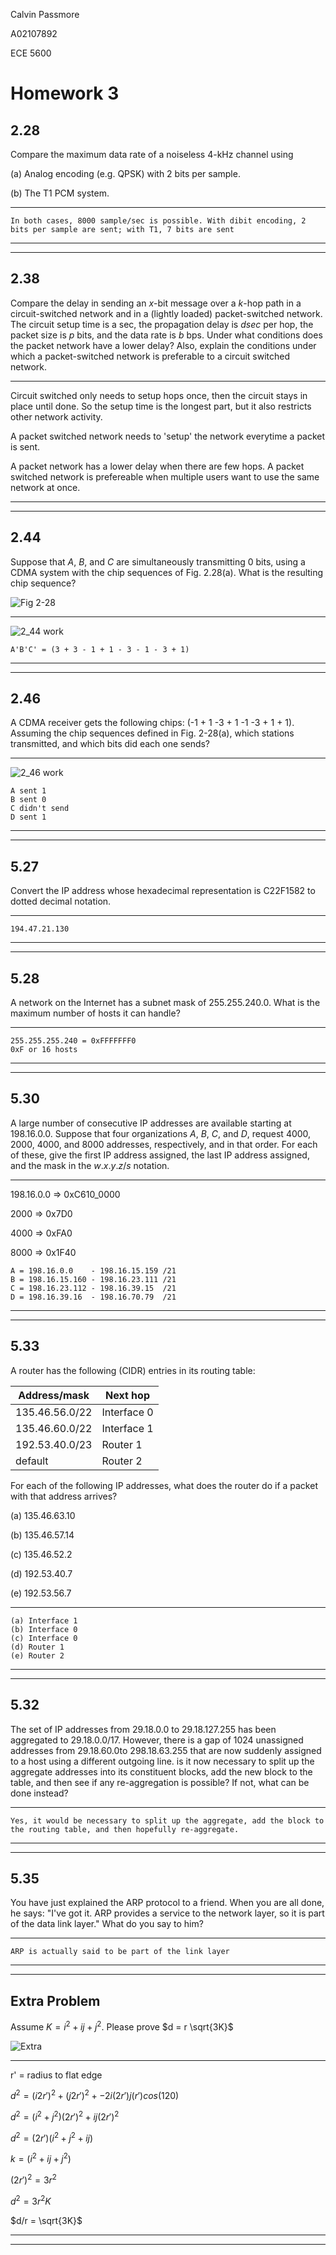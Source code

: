 Calvin Passmore

A02107892

ECE 5600

# Homework 3

## 2.28
Compare the maximum data rate of a noiseless 4-kHz channel using 

(a) Analog encoding (e.g. QPSK) with 2 bits per sample.

(b) The T1 PCM system.

---

    In both cases, 8000 sample/sec is possible. With dibit encoding, 2 bits per sample are sent; with T1, 7 bits are sent

---
---

## 2.38

Compare the delay in sending an $x$-bit message over a $k$-hop path in a circuit-switched network and in a (lightly loaded) packet-switched network. The circuit setup time is a sec, the propagation delay is $d sec$ per hop, the packet size is $p$ bits, and the data rate is $b$ bps. Under what conditions does the packet network have a lower delay? Also, explain the conditions under which a packet-switched network is preferable to a circuit switched network.

---

Circuit switched only needs to setup hops once, then the circuit stays in place until done. So the setup time is the longest part, but it also restricts other network activity.

A packet switched network needs to 'setup' the network everytime a packet is sent.

A packet network has a lower delay when there are few hops. A packet switched network is prefereable when multiple users want to use the same network at once.

---
---

## 2.44

Suppose that $A$, $B$, and $C$ are simultaneously transmitting 0 bits, using a CDMA system with the chip sequences of Fig. 2.28(a). What is the resulting chip sequence?

![Fig 2-28](./fig229a.jpg)

---

![2_44 work](./Work244.png)

    A'B'C' = (3 + 3 - 1 + 1 - 3 - 1 - 3 + 1)

---
---


## 2.46

A CDMA receiver gets the following chips: (-1 + 1 -3 + 1 -1 -3 + 1 + 1). Assuming the chip sequences defined in Fig. 2-28(a), which stations transmitted, and which bits did each one sends?

---

![2_46 work](./Work246.png)

    A sent 1
    B sent 0
    C didn't send
    D sent 1

---
---


## 5.27

Convert the IP address whose hexadecimal representation is C22F1582 to dotted decimal notation.

---

    194.47.21.130

---
---

## 5.28

A network on the Internet has a subnet mask of 255.255.240.0. What is the maximum number of hosts it can handle?

---

    255.255.255.240 = 0xFFFFFFF0
    0xF or 16 hosts

---
---

## 5.30

A large number of consecutive IP addresses are available starting at 198.16.0.0. Suppose that four organizations $A$, $B$, $C$, and $D$, request 4000, 2000, 4000, and 8000 addresses, respectively, and in that order. For each of these, give the first IP address assigned, the last IP address assigned, and the mask in the $w.x.y.z/s$ notation.

---

198.16.0.0 => 0xC610_0000

2000 => 0x7D0

4000 => 0xFA0

8000 => 0x1F40

    A = 198.16.0.0    - 198.16.15.159 /21
    B = 198.16.15.160 - 198.16.23.111 /21
    C = 198.16.23.112 - 198.16.39.15  /21
    D = 198.16.39.16  - 198.16.70.79  /21

---
---

## 5.33

A router has the following (CIDR) entries in its routing table:

| Address/mask | Next hop |
|--------------|----------|
| 135.46.56.0/22 | Interface 0
| 135.46.60.0/22 | Interface 1
| 192.53.40.0/23 | Router 1
| default | Router 2

For each of the following IP addresses, what does the router do if a packet with that address arrives?

(a) 135.46.63.10

(b) 135.46.57.14

(c) 135.46.52.2

(d) 192.53.40.7

(e) 192.53.56.7

---

    (a) Interface 1
    (b) Interface 0
    (c) Interface 0
    (d) Router 1
    (e) Router 2

---
---

## 5.32

The set of IP addresses from 29.18.0.0 to 29.18.127.255 has been aggregated to 29.18.0.0/17. However, there is a gap of 1024 unassigned addresses from 29.18.60.0to 298.18.63.255 that are now suddenly assigned to a host using a different outgoing line. is it now necessary to split up the aggregate addresses into its constituent blocks, add the new block to the table, and then see if any re-aggregation is possible? If not, what can be done instead?

---

    Yes, it would be necessary to split up the aggregate, add the block to the routing table, and then hopefully re-aggregate.

---
---

## 5.35

You have just explained the ARP protocol to a friend. When you are all done, he says: "I've got it. ARP provides a service to the network layer, so it is part of the data link layer." What do you say to him?

---

    ARP is actually said to be part of the link layer
    
---
---

## Extra Problem

Assume $K = i^2 + ij + j^2$. Please prove $d = r \sqrt{3K}$

![Extra](./ExtraProblem.png)

---

r' = radius to flat edge

$d^2 = (i 2r')^2 + (j 2 r')^2 + -2 i (2r') j (r') cos(120)$

$d^2 = (i^2 + j^2)(2 r')^2 + ij(2 r')^2$

$d^2 = (2r')(i^2 + j^2 + ij)$

$k = (i^2 + ij + j^2)$

$(2r')^2 = 3r^2$

$d^2 = 3r^2K$

$d/r = \sqrt{3K}$

---
---